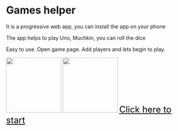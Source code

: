 <h1 style="alighn:center;">Games helper</h1>
<p>It is a progressive web app, you can install the app on your phone</p>
<p>The app helps to play Uno, Muchkin, you can roll the dice</p>
<p>Easy to use. Open game page. Add players and lets begin to play.</p>
<a href="https://gameshelper.onrender.com/"><img src="https://gameshelper.onrender.com/images/main/munchkin.png" style="height:150px;width: auto;"></a>
<a href="https://gameshelper.onrender.com/"><img src="https://gameshelper.onrender.com/images/main/uno.png" style="height:150px;width: auto;"></a>
<a href="https://gameshelper.onrender.com/" style="font-size:24px;color:black;">Click here to start</a>
